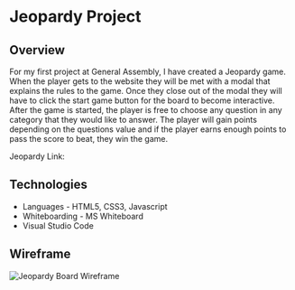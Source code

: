 # Jeopardy Project

## Overview
For my first project at General Assembly, I have created a Jeopardy game. When the player gets to the website they will be met with a modal that explains the rules to the game. Once they close out of the modal they will have to click the start game button for the board to become interactive. After the game is started, the player is free to choose any question in any category that they would like to answer. The player will gain points depending on the questions value and if the player earns enough points to pass the score to beat, they win the game. 

Jeopardy Link: 

## Technologies
- Languages - HTML5, CSS3, Javascript
- Whiteboarding - MS Whiteboard
- Visual Studio Code

## Wireframe
![Jeopardy Board Wireframe](https://media.discordapp.net/attachments/822281280615219211/842201433276809246/Jeopardy_wireframe.PNG?width=995&height=676)
